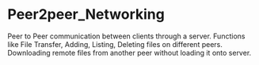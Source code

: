 # Peer2peer_Networking
Peer to Peer communication between clients through a server. Functions like File Transfer, Adding, Listing, Deleting files on different peers. Downloading remote files from another peer without loading it onto server. 
